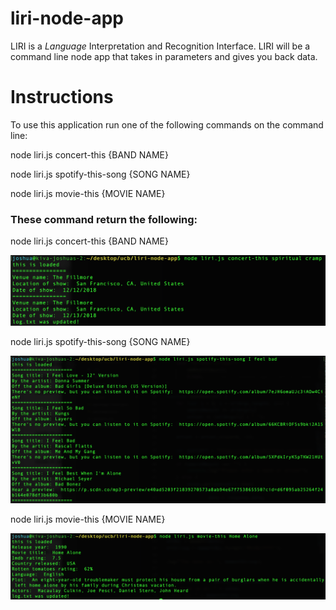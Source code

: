 # liri-node-app
LIRI is a _Language_ Interpretation and Recognition Interface. LIRI will be a command line node app that takes in parameters and gives you back data.

# Instructions
To use this application run one of the following commands on the command line:

node liri.js concert-this {BAND NAME}

node liri.js spotify-this-song {SONG NAME}

node liri.js movie-this {MOVIE NAME}

### These command return the following: 

node liri.js concert-this {BAND NAME}

![Screenshot](assets/images/concert-this.png)

node liri.js spotify-this-song {SONG NAME}

![Screenshot](assets/images/spotify-this-song.png)

node liri.js movie-this {MOVIE NAME}

![Screenshot](assets/images/movie-this.png)